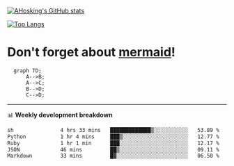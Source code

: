 [![AHosking's GitHub stats](https://github-readme-stats.vercel.app/api?username=ahosking&count_private=true&show_icons=true&theme=onedark&hide_rank=true&include_all_commits=true)](https://github.com/ahosking)

[![Top Langs](https://github-readme-stats.vercel.app/api/top-langs/?username=ahosking&layout=compact&theme=onedark)](https://github.com/ahosking)


# Don't forget about [mermaid](https://github.blog/2022-02-14-include-diagrams-markdown-files-mermaid/)!

```mermaid
  graph TD;
      A-->B;
      A-->C;
      B-->D;
      C-->D;
```
-------

📊 **Weekly development breakdown**

<!--START_SECTION:waka-->

```txt
sh               4 hrs 33 mins   █████████████▒░░░░░░░░░░░   53.89 %
Python           1 hr 4 mins     ███▒░░░░░░░░░░░░░░░░░░░░░   12.77 %
Ruby             1 hr 1 min      ███░░░░░░░░░░░░░░░░░░░░░░   12.17 %
JSON             46 mins         ██▒░░░░░░░░░░░░░░░░░░░░░░   09.11 %
Markdown         33 mins         █▓░░░░░░░░░░░░░░░░░░░░░░░   06.50 %
```

<!--END_SECTION:waka-->
